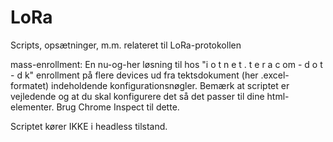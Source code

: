# LoRa
Scripts, opsætninger, m.m. relateret til LoRa-protokollen

mass-enrollment: En nu-og-her løsning til hos "i o t n e t . t e r a c om - d o t - d k" enrollment på  flere devices ud fra tektsdokument (her .excel-formatet) indeholdende konfigurationsnøgler. Bemærk at scriptet er vejledende og at du skal konfigurere det så det passer til dine html-elementer. Brug Chrome Inspect til dette.

Scriptet kører IKKE i headless tilstand.
